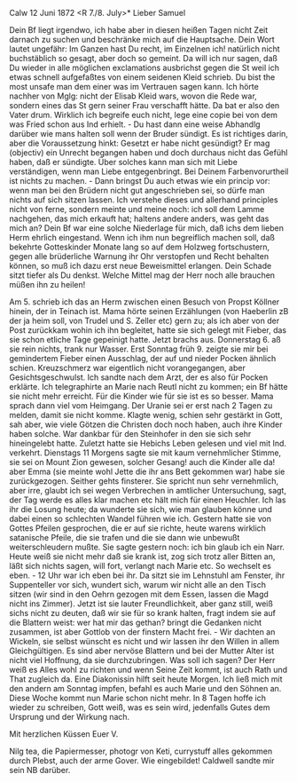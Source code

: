  Calw 12 Juni 1872
 <R 7./8. July>*
Lieber Samuel

Dein Bf liegt irgendwo, ich habe aber in diesen heißen Tagen nicht Zeit darnach zu suchen und beschränke mich auf die Hauptsache. Dein Wort lautet ungefähr: Im Ganzen hast Du recht, im Einzelnen ich! natürlich nicht buchstäblich so gesagt, aber doch so gemeint. Da will ich nur sagen, daß Du wieder in alle möglichen exclamations ausbrichst gegen die St weil ich etwas schnell aufgefaßtes von einem seidenen Kleid schrieb. Du bist the most unsafe man dem einer was im Vertrauen sagen kann. Ich hörte nachher von Mglg: nicht der Elisab Kleid wars, wovon die Rede war, sondern eines das St gern seiner Frau verschafft hätte. Da bat er also den Vater drum. Wirklich ich begreife euch nicht, lege eine copie bei von dem was Fried schon aus Ind erhielt. - Du hast dann eine weise Abhandlg darüber wie mans halten soll wenn der Bruder sündigt. Es ist richtiges darin, aber die Voraussetzung hinkt: Gesetzt er habe nicht gesündigt? Er mag (objectiv) ein Unrecht begangen haben und doch durchaus nicht das Gefühl haben, daß er sündigte. Über solches kann man sich mit Liebe verständigen, wenn man Liebe entgegenbringt. Bei Deinem Farbenvorurtheil ist nichts zu machen. - Dann bringst Du auch etwas wie ein princip vor: wenn man bei den Brüdern nicht gut angeschrieben sei, so dürfe man nichts auf sich sitzen lassen. Ich verstehe dieses und allerhand principles nicht von ferne, sondern meinte und meine noch: ich soll dem Lamme nachgehen, das mich erkauft hat; haltens andere anders, was geht das mich an? Dein Bf war eine solche Niederlage für mich, daß ichs dem lieben Herm ehrlich eingestand. Wenn ich ihm nun begreiflich machen soll, daß bekehrte Gotteskinder Monate lang so auf dem Holzweg fortschustern, gegen alle brüderliche Warnung ihr Ohr verstopfen und Recht behalten können, so muß ich dazu erst neue Beweismittel erlangen. Dein Schade sitzt tiefer als Du denkst. Welche Mittel mag der Herr noch alle brauchen müßen ihn zu heilen!

Am 5. schrieb ich das an Herm zwischen einen Besuch von Propst Köllner hinein, der in Teinach ist. Mama hörte seinen Erzählungen (von Haeberlin zB der ja heim soll, von Trudel und S. Zeller etc) gern zu; als ich aber von der Post zurückkam wohin ich ihn begleitet, hatte sie sich gelegt mit Fieber, das sie schon etliche Tage gepeinigt hatte. Jetzt brachs aus. Donnerstag 6. aß sie rein nichts, trank nur Wasser. Erst Sonntag früh 9. zeigte sie mir bei gemindertem Fieber einen Ausschlag, der auf und nieder Pocken ähnlich schien. Kreuzschmerz war eigentlich nicht vorangegangen, aber Gesichtsgeschwulst. Ich sandte nach dem Arzt, der es also für Pocken erklärte. Ich telegraphirte an Marie nach Reutl nicht zu kommen; ein Bf hätte sie nicht mehr erreicht. Für die Kinder wie für sie ist es so besser. Mama sprach dann viel vom Heimgang. Der Uranie sei er erst nach 2 Tagen zu melden, damit sie nicht komme. Klagte wenig, schien sehr gestärkt in Gott, sah aber, wie viele Götzen die Christen doch noch haben, auch ihre Kinder haben solche. War dankbar für den Steinhofer in den sie sich sehr hineingelebt hatte. Zuletzt hatte sie Hebichs Leben gelesen und viel mit Ind. verkehrt. Dienstags 11 Morgens sagte sie mit kaum vernehmlicher Stimme, sie sei on Mount Zion gewesen, solcher Gesang! auch die Kinder alle da! aber Emma (sie meinte wohl Jette die ihr ans Bett gekommen war) habe sie zurückgezogen. Seither gehts finsterer. Sie spricht nun sehr vernehmlich, aber irre, glaubt ich sei wegen Verbrechen in amtlicher Untersuchung, sagt, der Tag werde es alles klar machen etc hält mich für einen Heuchler. Ich las ihr die Losung heute; da wunderte sie sich, wie man glauben könne und dabei einen so schlechten Wandel führen wie ich. Gestern hatte sie von Gottes Pfeilen gesprochen, die er auf sie richte, heute warens wirklich satanische Pfeile, die sie trafen und die sie dann wie unbewußt weiterschleudern mußte. Sie sagte gestern noch: ich bin glaub ich ein Narr. Heute weiß sie nicht mehr daß sie krank ist, zog sich trotz aller Bitten an, läßt sich nichts sagen, will fort, verlangt nach Marie etc. So wechselt es eben. - 12 Uhr war ich eben bei ihr. Da sitzt sie im Lehnstuhl am Fenster, ihr Suppenteller vor sich, wundert sich, warum wir nicht alle an den Tisch sitzen (wir sind in den Oehrn gezogen mit dem Essen, lassen die Magd nicht ins Zimmer). Jetzt ist sie lauter Freundlichkeit, aber ganz still, weiß sichs nicht zu deuten, daß wir sie für so krank halten, fragt indem sie auf die Blattern weist: wer hat mir das gethan? bringt die Gedanken nicht zusammen, ist aber Gottlob von der finstern Macht frei. - Wir dachten an Wickeln, sie selbst wünscht es nicht und wir lassen ihr den Willen in allem Gleichgültigen. Es sind aber nervöse Blattern und bei der Mutter Alter ist nicht viel Hoffnung, da sie durchzubringen. Was soll ich sagen? Der Herr weiß es Alles wohl zu richten und wenn Seine Zeit kommt, ist auch Rath und That zugleich da. Eine Diakonissin hilft seit heute Morgen. Ich ließ mich mit den andern am Sonntag impfen, befahl es auch Marie und den Söhnen an. Diese Woche kommt nun Marie schon nicht mehr. In 8 Tagen hoffe ich wieder zu schreiben, Gott weiß, was es sein wird, jedenfalls Gutes dem Ursprung und der Wirkung nach.

 Mit herzlichen Küssen Euer V.

Nilg tea, die Papiermesser, photogr von Keti, currystuff alles gekommen durch Plebst, auch der arme Gover. Wie eingebildet! Caldwell sandte mir sein NB darüber.
